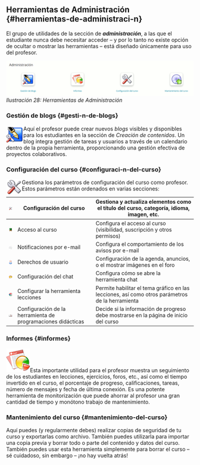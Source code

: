 ## Herramientas de Administración {#herramientas-de-administraci-n}

El grupo de utilidades de la sección de _**administración**_, a las que el estudiante nunca debe necesitar acceder – y por lo tanto no existe opción de ocultar o mostrar las herramientas – está diseñado únicamente para uso del profesor.

![](../assets/images31.png)*Ilustración 28: Herramientas de Administración*

### Gestión de blogs {#gesti-n-de-blogs}

<img src="../assets/graphics107.png" width="46px" align="left" />Aquí el profesor puede crear nuevos _blogs_ visibles y disponibles para los estudiantes en la sección de _Creación de contenidos_. Un blog integra gestión de tareas y usuarios a través de un calendario dentro de la propia herramienta, proporcionando una gestión efectiva de proyectos colaborativos.

### Configuración del curso {#configuraci-n-del-curso}

<img src="../assets/graphics108.png" width="42px" align="left"/>Gestiona los parámetros de configuración del curso como profesor. Estos parámetros están ordenados en varias secciones:

| <img src="../assets/graphics109.png" width="32px" /> | Configuración del curso | Gestiona y actualiza elementos como el título del curso, categoría, idioma, imagen, etc. |
| :-: | --- | --- |
| ![](../assets/graphics110.png) | Acceso al curso | Configura el acceso al curso (visibilidad, suscripción y otros permisos) |
| ![](../assets/images281.png) | Notificaciones por e-mail | Configura el comportamiento de los avisos por e-mail |
| ![](../assets/images282.png) | Derechos de usuario | Configuración de la agenda, anuncios, o el mostrar imágenes en el foro |
| ![](../assets/images283.png) | Configuración del chat | Configura cómo se abre la herramienta chat |
| ![](../assets/images284.png) | Configurar la herramienta lecciones | Permite habilitar el tema gráfico en las lecciones, así como otros parámetros de la herramienta |
| ![](../assets/images285.png) | Configuración de la herramienta de programaciones didácticas | Decide si la información de progreso debe mostrarse en la página de inicio del curso |

### Informes {#informes}

![](../assets/graphics113.png)Esta importante utilidad para el profesor muestra un seguimiento de los estudiantes en lecciones, ejercicios, foros, etc., así como el tiempo invertido en el curso, el porcentaje de progreso, calificaciones, tareas, número de mensajes y fecha de última conexión. Es una potente herramienta de monitorización que puede ahorrar al profesor una gran cantidad de tiempo y monótono trabajo de mantenimiento.

### Mantenimiento del curso {#mantenimiento-del-curso}

Aquí puedes (y regularmente debes) realizar copias de seguridad de tu curso y exportarlas como archivo. También puedes utilizarla para importar una copia previa y borrar todo o parte del contenido y datos del curso. También puedes usar esta herramienta simplemente para borrar el curso – sé cuidadoso, sin embargo – ¡no hay vuelta atrás!